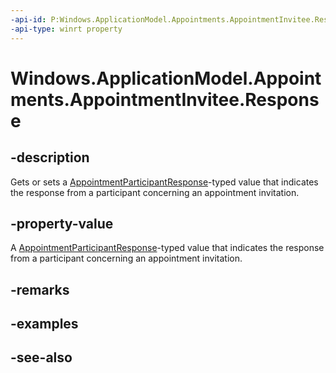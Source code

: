 ----api-id: P:Windows.ApplicationModel.Appointments.AppointmentInvitee.Response
-api-type: winrt property
---<!-- Property syntaxpublic Windows.ApplicationModel.Appointments.AppointmentParticipantResponse Response { get;  set; }--># Windows.ApplicationModel.Appointments.AppointmentInvitee.Response## -descriptionGets or sets a [AppointmentParticipantResponse](appointmentparticipantresponse.md)-typed value that indicates the response from a participant concerning an appointment invitation.## -property-valueA [AppointmentParticipantResponse](appointmentparticipantresponse.md)-typed value that indicates the response from a participant concerning an appointment invitation.## -remarks## -examples## -see-also